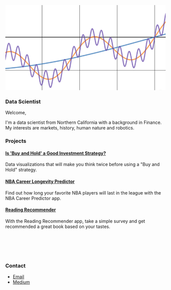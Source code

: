 ![](cos_curves.PNG)

### Data Scientist

Welcome,

I'm a data scientist from Northern California with a background in Finance. My interests are markets, history, human nature and robotics.

### Projects


#### [Is 'Buy and Hold' a Good Investment Strategy?](buy_and_hold)
Data visualizations that will make you think twice before using a "Buy and Hold" strategy.

#### [NBA Career Longevity Predictor](nba_career)
Find out how long your favorite NBA players will last in the league with the NBA Career Predictor app.

#### [Reading Recommender](read_rec)
With the Reading Recommender app, take a simple survey and get recommended a great book based on your tastes.

<br><br>
<br><br>

### Contact
- [Email](mailto:carteri246gmail.com)
- [Medium](https://medium.com/@daniel_carter)
